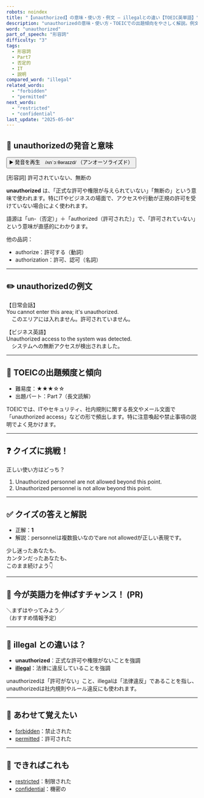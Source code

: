 ```yaml
---
robots: noindex
title: "【unauthorized】の意味・使い方・例文 ― illegalとの違い【TOEIC英単語】"
description: "unauthorizedの意味・使い方・TOEICでの出題傾向をやさしく解説。例文・クイズ付きでillegalとの違いもわかりやすく学べます。"
word: "unauthorized"
part_of_speech: "形容詞"
difficulty: "3"
tags:
  - 形容詞
  - Part7
  - 否定的
  - IT
  - 説明
compared_word: "illegal"
related_words:
  - "forbidden"
  - "permitted"
next_words:
  - "restricted"
  - "confidential"
last_update: "2025-05-04"
---
```


## 🔰 unauthorizedの発音と意味

<button class="play-audio" onclick="playTTS('unauthorized')">
  <span class="play-audio-main">
    ▶️ 発音を再生　/ʌnˈɔːθəraɪzd/
  </span>
  <span class="play-audio-sub">
    （アンオーソライズド）
  </span>
</button>

[形容詞] 許可されていない、無断の

**unauthorized** は、「正式な許可や権限が与えられていない」「無断の」という意味で使われます。特にITやビジネスの場面で、アクセスや行動が正規の許可を受けていない場合によく使われます。

語源は「un-（否定）」＋「authorized（許可された）」で、「許可されていない」という意味が直感的にわかります。

他の品詞：  
- authorize：許可する（動詞）
- authorization：許可、認可（名詞）

---

## ✏️ unauthorizedの例文

【日常会話】  
You cannot enter this area; it's unauthorized.  
　このエリアには入れません。許可されていません。

【ビジネス英語】  
Unauthorized access to the system was detected.  
　システムへの無断アクセスが検出されました。

---

## 🎯 TOEICの出題頻度と傾向

- 難易度：★★★☆☆
- 出題パート：Part 7（長文読解）

TOEICでは、ITやセキュリティ、社内規則に関する長文やメール文面で「unauthorized access」などの形で頻出します。特に注意喚起や禁止事項の説明でよく見かけます。

---

## ❓ クイズに挑戦！

正しい使い方はどっち？

1. Unauthorized personnel are not allowed beyond this point.  
2. Unauthorized personnel is not allow beyond this point.

---

## ✅ クイズの答えと解説

- 正解：**1**
- 解説：personnelは複数扱いなのでare not allowedが正しい表現です。

少し迷ったあなたも、  
カンタンだったあなたも、  
このまま続けよう👇️

---

## 🚀 今が英語力を伸ばすチャンス！ (PR)

<div class="info-center">
＼まずはやってみよう／<br>  
（おすすめ情報予定）
</div>

---

## 🤔  illegal との違いは？

- **unauthorized**：正式な許可や権限がないことを強調
- **[illegal](/illegal)**：法律に違反していることを強調

unauthorizedは「許可がない」こと、illegalは「法律違反」であることを指し、unauthorizedは社内規則やルール違反にも使われます。

---

## 🧩 あわせて覚えたい

- [forbidden](/forbidden)：禁止された
- [permitted](/permitted)：許可された

---

## 📖 できればこれも

- [restricted](/restricted)：制限された
- [confidential](/confidential)：機密の

<!-- cvid: aid00_bid08 -->
